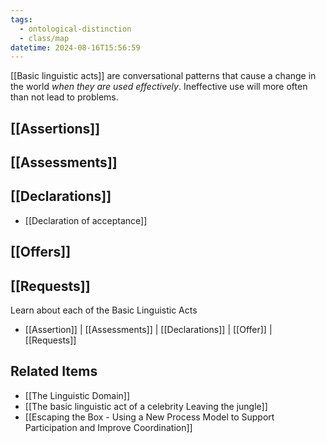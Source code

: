 ```yaml
---
tags:
  - ontological-distinction
  - class/map
datetime: 2024-08-16T15:56:59
---
```

[[Basic linguistic acts]] are conversational patterns that cause a change in the world *when they are used effectively*. Ineffective use will more often than not lead to problems.

## [[Assertions]]

## [[Assessments]]

## [[Declarations]]
- [[Declaration of acceptance]]

## [[Offers]]

## [[Requests]]
Learn about each of the Basic Linguistic Acts
- [[Assertion]] | [[Assessments]] | [[Declarations]] | [[Offer]] | [[Requests]]

## Related Items
- [[The Linguistic Domain]]
- [[The basic linguistic act of a celebrity Leaving the jungle]]
- [[Escaping the Box - Using a New Process Model to Support Participation and Improve Coordination]]